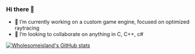 ### Hi there 👋

<!--
**WholesomeIsland/Wholesomeisland** is a ✨ _special_ ✨ repository because its `README.md` (this file) appears on your GitHub profile.

-->

- 🔭 I’m currently working on a custom game engine, focused on optimized raytracing
- 👯 I’m looking to collaborate on anything in C, C++, c#

[![Wholesomeisland's GitHub stats](https://github-readme-stats.vercel.app/api?username=wholesomeisland)](https://github.com/anuraghazra/github-readme-stats)
